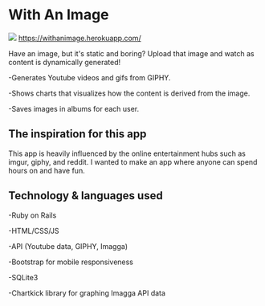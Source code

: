 # With An Image

![](http://i.imgur.com/rTat7GJ.gif)
https://withanimage.herokuapp.com/

Have an image, but it's static and boring? Upload that image and watch as content is dynamically generated!

-Generates Youtube videos and gifs from GIPHY. 

-Shows charts that visualizes how the content is derived from the image.

-Saves images in albums for each user.

## The inspiration for this app

This app is heavily influenced by the online entertainment hubs such as imgur, giphy, and reddit. I wanted to make an app where anyone can spend hours on and have fun.

## Technology & languages used
-Ruby on Rails

-HTML/CSS/JS

-API (Youtube data, GIPHY, Imagga)

-Bootstrap for mobile responsiveness

-SQLite3

-Chartkick library for graphing Imagga API data

